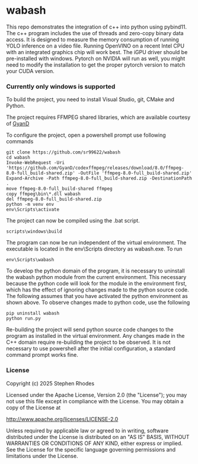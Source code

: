 # wabash

This repo demonstrates the integration of c++ into python using pybind11. The c++ program includes the use of threads and zero-copy binary data access. It is designed to measure the memory consumption of running YOLO inference on a video file. Running OpenVINO on a recent Intel CPU with an integrated graphics chip will work best. The iGPU driver should be pre-installed with windows. Pytorch on NVIDIA will run as well, you might need to modify the installation to get the proper pytorch version to match your CUDA version.

### Currently only windows is supported

To build the project, you need to install Visual Studio, git, CMake and Python.


The project requires FFMPEG shared libraries, which are available courtesy of [GyanD](https://github.com/GyanD/codexffmpeg)

To configure the project, open a powershell prompt use following commands

```
git clone https://github.com/sr99622/wabash
cd wabash
Invoke-WebRequest -Uri 'https://github.com/GyanD/codexffmpeg/releases/download/8.0/ffmpeg-8.0-full_build-shared.zip' -OutFile 'ffmpeg-8.0-full_build-shared.zip'
Expand-Archive -Path ffmpeg-8.0-full_build-shared.zip -DestinationPath .
move ffmpeg-8.0-full_build-shared ffmpeg
copy ffmpeg\bin\*.dll wabash
del ffmpeg-8.0-full_build-shared.zip
python -m venv env
env\Scripts\activate
```

The project can now be compiled using the .bat script.

```
scripts\windows\build
```

The program can now be run independent of the virtual environment. The executable is located in the env\Scripts directory as wabash.exe. To run

```
env\Scripts\wabash
```

To develop the python domain of the program, it is necessary to uninstall the wabash python module from the current environment. This necessary because the python code will look for the module in the environment first, which has the effect of ignoring changes made to the python source code. The following assumes that you have activated the python environment as shown above. To observe changes made to python code, use the following

```
pip uninstall wabash
python run.py
```

Re-building the project will send python source code changes to the program as installed in the virtual environment. Any changes made in the C++ domain require re-building the project to be observed. It is not necessary to use powershell after the initial configuration, a standard command prompt works fine.

### License

Copyright (c) 2025  Stephen Rhodes

Licensed under the Apache License, Version 2.0 (the "License");
you may not use this file except in compliance with the License.
You may obtain a copy of the License at

   http://www.apache.org/licenses/LICENSE-2.0

Unless required by applicable law or agreed to in writing, software
distributed under the License is distributed on an "AS IS" BASIS,
WITHOUT WARRANTIES OR CONDITIONS OF ANY KIND, either express or implied.
See the License for the specific language governing permissions and
limitations under the License.
